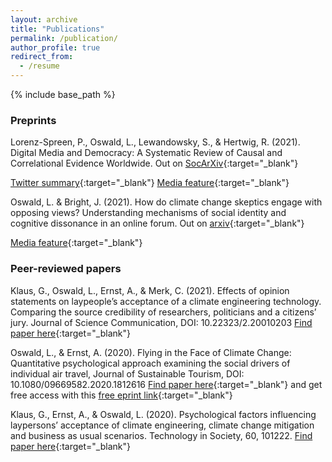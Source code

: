```yaml
---
layout: archive
title: "Publications"
permalink: /publication/
author_profile: true
redirect_from:
  - /resume
---
```


{% include base_path %}



### Preprints

Lorenz-Spreen, P., Oswald, L., Lewandowsky, S., & Hertwig, R. (2021). Digital Media and Democracy: A Systematic Review of Causal and Correlational Evidence Worldwide. Out on [SocArXiv](https://osf.io/preprints/socarxiv/p3z9v){:target="_blank"}

[Twitter summary](https://twitter.com/LisaFOswaldo/status/1463140731317538824){:target="_blank"}
[Media feature](https://techpolicy.press/cause-for-concern-on-role-of-digital-media-in-decline-of-democracy/){:target="_blank"}


Oswald, L. & Bright, J. (2021). How do climate change skeptics engage with opposing views? Understanding mechanisms of social identity and cognitive dissonance in an online forum. Out on [arxiv](https://arxiv.org/abs/2102.06516){:target="_blank"}

[Media feature](https://www.dailyadvent.com/news/491708f76749b23a3465195e9deaa09e-New-Draft-Paper-Confirms-Feeding-Trolls-Keeps-Them-Coming-Back-For-More){:target="_blank"}


### Peer-reviewed papers

Klaus, G., Oswald, L., Ernst, A., & Merk, C. (2021). Effects of opinion statements on laypeople’s acceptance of a climate engineering technology. Comparing the source credibility of researchers, politicians and a citizens’ jury. Journal of Science Communication, DOI: 10.22323/2.20010203 [Find paper here](https://jcom.sissa.it/archive/20/01/JCOM_2001_2021_A03){:target="_blank"}

Oswald, L., & Ernst, A. (2020). Flying in the Face of Climate Change: Quantitative psychological approach examining the social drivers of individual air travel, Journal of Sustainable Tourism, DOI: 10.1080/09669582.2020.1812616
[Find paper here](https://www.tandfonline.com/doi/full/10.1080/09669582.2020.1812616){:target="_blank"}
and get free access with this [free eprint link](https://www.tandfonline.com/eprint/HHT88G9HSMFPMRB5UWP3/full?target=10.1080/09669582.2020.1812616){:target="_blank"}

Klaus, G., Ernst, A., & Oswald, L. (2020). Psychological factors influencing laypersons’ acceptance of climate engineering, climate change mitigation and business as usual scenarios. Technology in Society, 60, 101222.
[Find paper here](https://www.sciencedirect.com/science/article/pii/S0160791X1930137X){:target="_blank"}

